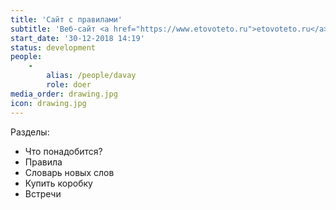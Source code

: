```yaml
---
title: 'Сайт с правилами'
subtitle: 'Веб-сайт <a href="https://www.etovoteto.ru">etovoteto.ru</a> с правилами игры и новостями проекта'
start_date: '30-12-2018 14:19'
status: development
people:
    -
        alias: /people/davay
        role: doer
media_order: drawing.jpg
icon: drawing.jpg
---
```


Разделы:
- Что понадобится?
- Правила
- Словарь новых слов
- Купить коробку
- Встречи